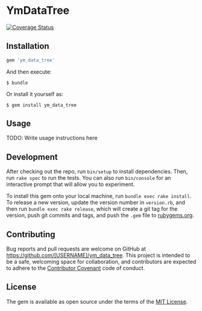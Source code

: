 # YmDataTree
[![Coverage Status](https://coveralls.io/repos/github/ismetsezer/ym_data_tree/badge.svg)](https://coveralls.io/github/ismetsezer/ym_data_tree)

## Installation

```ruby
gem 'ym_data_tree'
```

And then execute:

    $ bundle

Or install it yourself as:

    $ gem install ym_data_tree

## Usage

TODO: Write usage instructions here

## Development

After checking out the repo, run `bin/setup` to install dependencies. Then, run `rake spec` to run the tests. You can also run `bin/console` for an interactive prompt that will allow you to experiment.

To install this gem onto your local machine, run `bundle exec rake install`. To release a new version, update the version number in `version.rb`, and then run `bundle exec rake release`, which will create a git tag for the version, push git commits and tags, and push the `.gem` file to [rubygems.org](https://rubygems.org).

## Contributing

Bug reports and pull requests are welcome on GitHub at https://github.com/[USERNAME]/ym_data_tree. This project is intended to be a safe, welcoming space for collaboration, and contributors are expected to adhere to the [Contributor Covenant](http://contributor-covenant.org) code of conduct.


## License

The gem is available as open source under the terms of the [MIT License](http://opensource.org/licenses/MIT).
